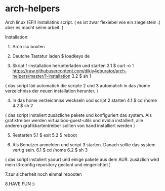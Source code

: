 # arch-helpers

Arch linux (EFI) Installatins script.
( es ist zwar flexiebel wie ein ziegelstein :) aber es macht seine arbeit. )



Installation:
1. Arch iso booten

2. Deutche Tastatur laden
  $ loadkeys de

3. Skript 1-installation herunterladen und starten
  3.1 $ curl -o 1 https://raw.githubusercontent.com/dikiy4eburator/arch-helpers/master/1-installation
  3.2 $ sh 1

  ( das script läd automatich die scripte 2 und 3 automatich in das /home verzeichniss der neuen installation herunter. )

4. In das home verzeichniss weckseln und script 2 starten
  4.1 $ cd /home
  4.2 $ sh 2

  ( das script instaliert zusäzliche pakete und konfiguriert das system. Als grafiktreiber werden
  virtualbox-guest-utils und nvidia installiert, alle anderen grafikkartentreiber sollten von hand installiert werden )

5. Restarten
  5.1 $ exit
  5.2 $ reboot

6. Als Benutzer anmelden und script 3 starten. Danach sollte das system vertig sein.
  6.1 $ cd /home
  6.2 $ sh 3

  ( das script instaliert yaourt und einige pakete aus dem AUR. zusäzlich wird mein i3-config repository geclont und eingerichtet )

7.zur sicherheit noch einmal rebooten

8.HAVE FUN :)

